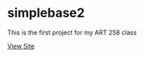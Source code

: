 # simplebase2
This is the first project for my ART 258 class

[View Site](https://ginamari3.github.io/simplebase)